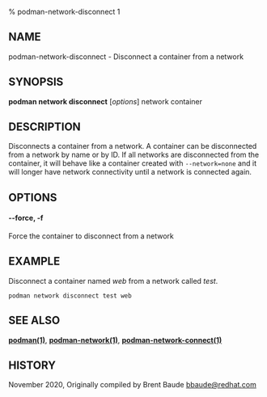 % podman-network-disconnect 1

## NAME

podman\-network\-disconnect - Disconnect a container from a network

## SYNOPSIS

**podman network disconnect** [*options*] network container

## DESCRIPTION

Disconnects a container from a network. A container can be disconnected from a network by name or by ID.
If all networks are disconnected from the container, it will behave like a container created with `--network=none`
and it will longer have network connectivity until a network is connected again.

## OPTIONS

#### **--force**, **-f**

Force the container to disconnect from a network

## EXAMPLE

Disconnect a container named _web_ from a network called _test_.

```
podman network disconnect test web
```

## SEE ALSO

**[podman(1)](podman.1.md)**, **[podman-network(1)](podman-network.1.md)**, **[podman-network-connect(1)](podman-network-connect.1.md)**

## HISTORY

November 2020, Originally compiled by Brent Baude <bbaude@redhat.com>
